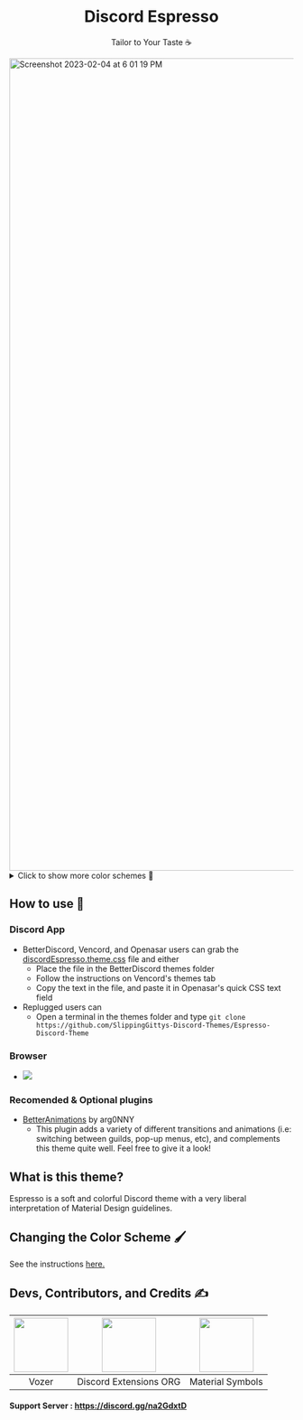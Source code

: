 <h1 align="center">Discord Espresso</h1>
<p align="center">Tailor to Your Taste ☕</p>
<img width="1439" alt="Screenshot 2023-02-04 at 6 01 19 PM" src="https://user-images.githubusercontent.com/76500838/228941344-a0294c30-736d-45c0-98da-9a386c7565cb.png">


<details>
<summary>Click to show more color schemes 🎨</summary>

## Turquoise
![image](https://user-images.githubusercontent.com/76500838/205454849-0cf7bbbd-3f58-4d0e-a60f-da2d75584a92.png)

## Lilac
![image](https://user-images.githubusercontent.com/76500838/205454611-ffa55a34-05af-4c0f-9193-a926678ef8a4.png)

## Newspaper
![image](https://user-images.githubusercontent.com/76500838/205516297-2230a211-9a46-42ae-a078-16a220780ed7.png)

## Tan
![image](https://user-images.githubusercontent.com/76500838/205454527-57a32aca-fed0-47d8-8ad1-37df745fb1cc.png)

## French Vanilla
![image](https://user-images.githubusercontent.com/76500838/206921993-aea69b03-16e0-4622-906c-90484e3b7b84.png)

## Material Dark
![image](https://user-images.githubusercontent.com/76500838/207605611-867d9cb9-965c-4d92-9df0-9d7f15c19a72.png)

## Clear - Replacable background image! - See instructions [here](https://raw.githubusercontent.com/SlippingGittys-Discord-Themes/Espresso-Discord-Theme/main/themes/dark/clear.css)
![Screenshot 2023-01-11 at 10 32 27 PM](https://user-images.githubusercontent.com/76500838/211976823-c10d3abe-1e13-41c4-a7a4-f324f894f46b.png)

## Fuoco
![Screenshot 2023-01-06 at 4 36 58 PM](https://user-images.githubusercontent.com/76500838/211111737-2c9e8f49-4845-4ec1-8a41-d3b823354ab3.png)

## Dark Pastel
![Screenshot 2023-01-06 at 4 38 44 PM](https://user-images.githubusercontent.com/76500838/211111809-889a5d8f-1ea1-481a-99d2-d91250134186.png)

## Twitter Blue
![Screenshot 2023-01-06 at 4 39 32 PM](https://user-images.githubusercontent.com/76500838/211111884-862cf444-35db-49cf-b911-f7565af4595f.png)

## Evening
![Screenshot 2023-01-06 at 4 43 27 PM](https://user-images.githubusercontent.com/76500838/221325728-f1fd1419-11d4-4cdb-b4ac-e61709dea5f0.png)

## Tokyo Night
![image](https://user-images.githubusercontent.com/76500838/205454490-0a654393-dfa7-42c6-b997-b2c8084c045c.png)

## ThinkPad 
![image](https://user-images.githubusercontent.com/76500838/207597977-8a3695ec-a78c-4108-9d03-70d80e10b0b9.png)

## OLED
![kCi8sKg7M2](https://user-images.githubusercontent.com/76500838/205515149-de37e945-77fb-4dc1-beca-c5b45056a006.png)

</details>

## How to use 📖
### Discord App

* BetterDiscord, Vencord, and Openasar users can grab the [discordEspresso.theme.css](https://raw.githubusercontent.com/SlippingGittys-Discord-Themes/Espresso-Discord-Theme/main/discordEspresso.theme.css) file and either
  * Place the file in the BetterDiscord themes folder
  * Follow the instructions on Vencord's themes tab
  * Copy the text in the file, and paste it in Openasar's quick CSS text field
* Replugged users can
  * Open a terminal in the themes folder and type `git clone https://github.com/SlippingGittys-Discord-Themes/Espresso-Discord-Theme`

### Browser 
 * [![](https://img.shields.io/badge/install%20with-stylus-006666?style=flat-square)](https://github.com/SlippingGittys-Discord-Themes/Espresso-Discord-Theme/raw/main/discordEspresso.user.css)
  
### Recomended & Optional plugins
 * [BetterAnimations](https://github.com/arg0NNY/DiscordPlugins/tree/0e35f922e7755d6eb328b38cbe480786697f9dcf/BetterAnimations) by arg0NNY
   * This plugin adds a variety of different transitions and animations (i.e: switching between guilds, pop-up menus, etc), and complements this theme quite well. Feel free to give it a look!
  
## What is this theme? 
Espresso is a soft and colorful Discord theme with a very liberal interpretation of Material Design guidelines.

## Changing the Color Scheme 🖌️
See the instructions [here.](https://github.com/SlippingGittys-Discord-Themes/Espresso-Discord-Theme/tree/main/themes)

## Devs, Contributors, and Credits ✍️
| <a href="https://github.com/SlippingGitty" target="_blank"> <img src="https://avatars.githubusercontent.com/u/76500838?s=460&u=109f1c2012f3e452251391807262ed098f45ec94&v=4" alt="" width="96px" height="96px"> </a> | <a href="https://github.com/discord-extensions" target="_blank"> <img src="https://avatars.githubusercontent.com/u/103222215?s=200&v=4" alt="" width="96px" height="96px"> </a> | <a href="https://m3.material.io/styles/icons/overview" target="_blank"> <img src="https://cdn-icons-png.flaticon.com/512/2991/2991148.png" alt="" width="96px" height="96px"> </a> |
|:-:|:-:|:-:|
| Vozer | Discord Extensions ORG | Material Symbols |

#### Support Server : https://discord.gg/na2GdxtD


